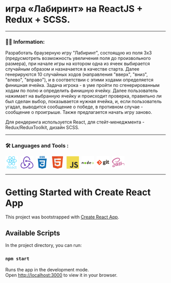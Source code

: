 
# игра «Лабиринт» на ReactJS + Redux + SCSS.

---

### :man_technologist: Information:


Разработать браузерную игру "Лабиринт", состоящую из поля 3х3 (предусмотреть возможность увеличения поля до произвольного размера), 
при начале игры на котором одна из ячеек выбирается случайным образом и назначается в качестве старта. Далее генерируются 10 случайных ходов 
(направления "вверх", "вниз", "влево", "вправо"), и в соответствии с этими ходами определяется финишная ячейка. Задача игрока - в уме пройти 
по сгенерированным ходам по полю и определить финишную ячейку. Далее пользователь нажимает на выбранную ячейку и происходит проверка, правильно 
ли был сделан выбор, показывается нужная ячейка, и, если пользователь угадал, выводится сообщение о победе, в противном случае - сообщение о проигрыше.
 Также предлагается начать игру заново.

Для рендеринга используется React, для стейт-менеджмента - Redux/ReduxToolkit, дизайн SCSS. 

---

### :hammer_and_wrench: Languages and Tools :
<div>
  <img src="https://github.com/devicons/devicon/blob/master/icons/react/react-original-wordmark.svg" title="React" alt="React" width="40" height="40"/>&nbsp;
  <img src="https://github.com/devicons/devicon/blob/master/icons/redux/redux-original.svg" title="Redux" alt="Redux " width="40" height="40"/>&nbsp;
  <img src="https://github.com/devicons/devicon/blob/master/icons/css3/css3-plain-wordmark.svg"  title="CSS3" alt="CSS" width="40" height="40"/>&nbsp;
  <img src="https://github.com/devicons/devicon/blob/master/icons/html5/html5-original.svg" title="HTML5" alt="HTML" width="40" height="40"/>&nbsp;
  <img src="https://github.com/devicons/devicon/blob/master/icons/javascript/javascript-original.svg" title="JavaScript" alt="JavaScript" width="40"height="40"/>&nbsp;
  <img src="https://github.com/devicons/devicon/blob/master/icons/nodejs/nodejs-original-wordmark.svg" title="NodeJS" alt="NodeJS" width="40" height="40"/>&nbsp;
  <img src="https://github.com/devicons/devicon/blob/master/icons/git/git-original-wordmark.svg" title="Git" **alt="Git" width="40" height="40"/>&nbsp;
  <img src="https://github.com/devicons/devicon/blob/master/icons/sass/sass-original.svg" title="Sass" **alt="Sass" width="40" height="40"/>

</div>

---


# Getting Started with Create React App

This project was bootstrapped with [Create React App](https://github.com/facebook/create-react-app).

## Available Scripts

In the project directory, you can run:

### `npm start`

Runs the app in the development mode.\
Open [http://localhost:3000](http://localhost:3000) to view it in your browser.

